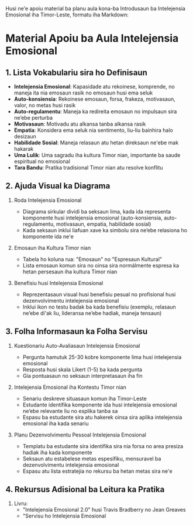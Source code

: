 Husi ne'e apoiu material ba planu aula kona-ba Introdusaun ba Intelejensia Emosional iha Timor-Leste, formatu iha Markdown:

# Material Apoiu ba Aula Intelejensia Emosional

## 1. Lista Vokabulariu sira ho Definisaun

- **Intelejensia Emosional**: Kapasidade atu rekoinese, komprende, no maneja ita nia emosaun rasik no emosaun husi ema seluk
- **Auto-konsiensia**: Rekoinese emosaun, forsa, frakeza, motivasaun, valor, no metas husi rasik
- **Auto-regulamentu**: Maneja ka redireita emosaun no impulsaun sira ne’ebe perturba
- **Motivasaun**: Motivadu atu alkansa tanba alkansa rasik
- **Empatia**: Konsidera ema seluk nia sentimento, liu-liu bainhira halo desizaun
- **Habilidade Sosial**: Maneja relasaun atu hetan direksaun ne'ebe mak hakarak
- **Uma Lulik**: Uma sagradu iha kultura Timor nian, importante ba saude espiritual no emosional
- **Tara Bandu**: Pratika tradisional Timor nian atu resolve konflitu

## 2. Ajuda Visual ka Diagrama

1. Roda Intelejensia Emosional
   - Diagrama sirkular dividi ba seksaun lima, kada ida representa komponente husi intelejensia emosional (auto-konsiensia, auto-regulamentu, motivasaun, empatia, habilidade sosial)
   - Kada seksaun inklui liafuan xave ka simbolu sira ne’ebe relasiona ho komponente ida ne'e

2. Emosaun iha Kultura Timor nian
   - Tabela ho koluna rua: "Emosaun" no "Espresaun Kultural"
   - Lista emosaun komun sira no oinsa sira normálmente espresa ka hetan persesaun iha kultura Timor nian

3. Benefisiu husi Intelejensia Emosional
   - Reprezentasaun visual husi benefisiu pesual no profisional husi dezenvolvimentu intelejensia emosional
   - Inklui ikon no testu badak ba kada benefisiu (exemplu, relasaun ne’ebe di'ak liu, lideransa ne’ebe hadiak, maneja tensaun)

## 3. Folha Informasaun ka Folha Servisu

1. Kuestionariu Auto-Avaliasaun Intelejensia Emosional
   - Pergunta hamutuk 25-30 kobre komponente lima husi intelejensia emosional
   - Resposta husi skala Likert (1-5) ba kada pergunta
   - Gia pontuasaun no seksaun interpretasaun iha fin

2. Intelejensia Emosional iha Kontestu Timor nian
   - Senariu deskreve situasaun komun iha Timor-Leste
   - Estudante identifika komponente ida husi intelejensia emosional ne’ebe relevante liu no esplika tanba sa
   - Espasu ba estudante sira atu hakerek oinsa sira aplika intelejensia emosional iha kada senariu

3. Planu Dezenvolvimentu Pessoal Intelejensia Emosional
   - Templatu ba estudante sira identifika sira nia forsa no area presiza hadiak iha kada komponente
   - Seksaun atu estabelese metas espesifiku, mensuravel ba dezenvolvimentu intelejensia emosional
   - Espasu atu lista estratejia no rekursu ba hetan metas sira ne'e

## 4. Rekursus Adisional ba Leitura ka Pratika

1. Livru:
   - "Intelejensia Emosional 2.0" husi Travis Bradberry no Jean Greaves
   - "Servisu ho Intelejensia Emosional
